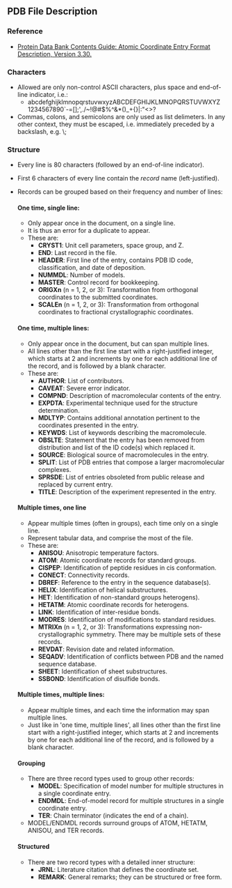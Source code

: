 ## PDB File Description

### Reference
* [Protein Data Bank Contents Guide: Atomic Coordinate Entry Format Description, Version 3.30.](https://files.wwpdb.org/pub/pdb/doc/format_descriptions/Format_v33_A4.pdf)

### Characters

* Allowed are only non-control ASCII characters, plus space and end-of-line indicator, i.e.:
  * abcdefghijklmnopqrstuvwxyzABCDEFGHIJKLMNOPQRSTUVWXYZ 1234567890`-=[]\;',./~!@#$%^&*()_+{}|:"<>?
* Commas, colons, and semicolons are only used as list delimeters. In any other context, they 
  must be escaped, i.e. immediately preceded by a backslash, e.g. \\;

### Structure
* Every line is 80 characters (followed by an end-of-line indicator).
* First 6 characters of every line contain the *record* name (left-justified).


* Records can be grouped based on their frequency and number of lines:
  #### One time, single line: 
    * Only appear once in the document, on a single line.
    * It is thus an error for a duplicate to appear.
    * These are:
      * **CRYST1**: Unit cell parameters, space group, and Z.
      * **END**: Last record in the file. 
      * **HEADER**: First line of the entry, contains PDB ID code, classification, and date of 
        deposition. 
      * **NUMMDL**: Number of models. 
      * **MASTER**: Control record for bookkeeping. 
      * **ORIGXn** (n = 1, 2, or 3): Transformation from orthogonal coordinates to the submitted 
        coordinates. 
      * **SCALEn** (n = 1, 2, or 3): Transformation from orthogonal coordinates to fractional 
        crystallographic 
        coordinates.

  #### One time, multiple lines:
    * Only appear once in the document, but can span multiple lines.
    * All lines other than the first line start with a right-justified integer, which 
      starts at 2 and increments by one for each additional line of the record, and is followed 
      by a blank character.
    * These are:
      * **AUTHOR**: List of contributors. 
      * **CAVEAT**: Severe error indicator. 
      * **COMPND**: Description of macromolecular contents of the entry. 
      * **EXPDTA**: Experimental technique used for the structure determination. 
      * **MDLTYP**: Contains additional annotation pertinent to the coordinates presented in the 
        entry. 
      * **KEYWDS**: List of keywords describing the macromolecule. 
      * **OBSLTE**: Statement that the entry has been removed from distribution and list of the ID 
        code(s) which replaced it. 
      * **SOURCE**: Biological source of macromolecules in the entry. 
      * **SPLIT**: List of PDB entries that compose a larger macromolecular complexes. 
      * **SPRSDE**: List of entries obsoleted from public release and replaced by current entry.
      * **TITLE**: Description of the experiment represented in the entry.

  #### Multiple times, one line
    * Appear multiple times (often in groups), each time only on a single line.
    * Represent tabular data, and comprise the most of the file.
    * These are:
      * **ANISOU**: Anisotropic temperature factors. 
      * **ATOM**: Atomic coordinate records for standard groups. 
      * **CISPEP**: Identification of peptide residues in cis conformation. 
      * **CONECT**: Connectivity records. 
      * **DBREF**: Reference to the entry in the sequence database(s). 
      * **HELIX**: Identification of helical substructures. 
      * **HET**: Identification of non-standard groups heterogens). 
      * **HETATM**: Atomic coordinate records for heterogens. 
      * **LINK**: Identification of inter-residue bonds. 
      * **MODRES**: Identification of modifications to standard residues. 
      * **MTRIXn** (n = 1, 2, or 3): Transformations expressing non-crystallographic symmetry. 
        There may be multiple sets of these records. 
      * **REVDAT**: Revision date and related information. 
      * **SEQADV**: Identification of conflicts between PDB and the named sequence database. 
      * **SHEET**: Identification of sheet substructures. 
      * **SSBOND**: Identification of disulfide bonds.

  #### Multiple times, multiple lines:
    * Appear multiple times, and each time the information may span multiple lines.
    * Just like in 'one time, multiple lines', all lines other than the first line start with a 
      right-justified integer, which starts at 2 and increments by one for each additional line of the record, and is followed 
      by a blank character.
  
  #### Grouping
    * There are three record types used to group other records:
      * **MODEL**: Specification of model number for multiple structures in a single coordinate entry.
      * **ENDMDL**: End-of-model record for multiple structures in a single coordinate entry.
      * **TER**: Chain terminator (indicates the end of a chain).
    * MODEL/ENDMDL records surround groups of ATOM, HETATM, ANISOU, and TER records.
  
  #### Structured
    * There are two record types with a detailed inner structure:
      * **JRNL**: Literature citation that defines the coordinate set. 
      * **REMARK**: General remarks; they can be structured or free form.

 

